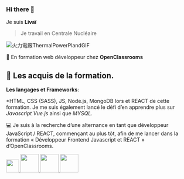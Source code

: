 ### Hi there 👋
Je suis **Livaï**

> Je travail en Centrale Nucléaire 

![火力電廠ThermalPowerPlandGIF](https://github.com/merliotte/merliotte/assets/105237073/e612aeaf-a3e5-43c0-b3b2-ddc3b97c3243)


🔭 En formation web développeur chez **OpenClassrooms**

## 🌱 Les acquis de la formation.

  **Les langages et Frameworks**: 

   *HTML, CSS (SASS), JS, Node.js, MongoDB lors et REACT de cette formation. Je me suis également lancé le défi d’en apprendre plus sur *Javascript* *Vue.js* ainsi     que *MYSQL*.

  💻 Je suis à la recherche d’une alternance en tant que développeur JavaScript / REACT, commençant au plus tôt, afin de me lancer dans la formation «   Développeur Frontend Javascript et REACT » d’OpenClassrooms.


<p>
  <a href= "https://www.w3schools.com/css/">
  <img width="35px" src="https://upload.wikimedia.org/wikipedia/commons/thumb/d/d5/CSS3_logo_and_wordmark.svg/langfr-800px-CSS3_logo_and_wordmark.svg.png" alt"CSS"/>
  </a>
  <a href= "https://fr.wikipedia.org/wiki/HTML5">
  <img width="50px" src="https://upload.wikimedia.org/wikipedia/commons/thumb/6/61/HTML5_logo_and_wordmark.svg/800px-HTML5_logo_and_wordmark.svg.png" alt"HTML"/>
  </a>
  <a href= "https://grafikart.fr/tutoriels/javascript">
  <img width="50px" src="https://grafikart.fr/uploads/icons/javascript.svg" alt"CSS"/>
  </a>
  <a href= "https://fr.legacy.reactjs.org/">
  <img width="50px" src="https://upload.wikimedia.org/wikipedia/commons/a/a7/React-icon.svg" alt"CSS"/>
  </a>
</p>






<!--
**merliotte/merliotte** is a ✨ _special_ ✨ repository because its `README.md` (this file) appears on your GitHub profile.

Here are some ideas to get you started:

- 🔭 I’m currently working on ...
- 🌱 I’m currently learning ...
- 👯 I’m looking to collaborate on ...
- 🤔 I’m looking for help with ...
- 💬 Ask me about ...
- 📫 How to reach me: ...
- 😄 Pronouns: ...
- ⚡ Fun fact: ...
-->
